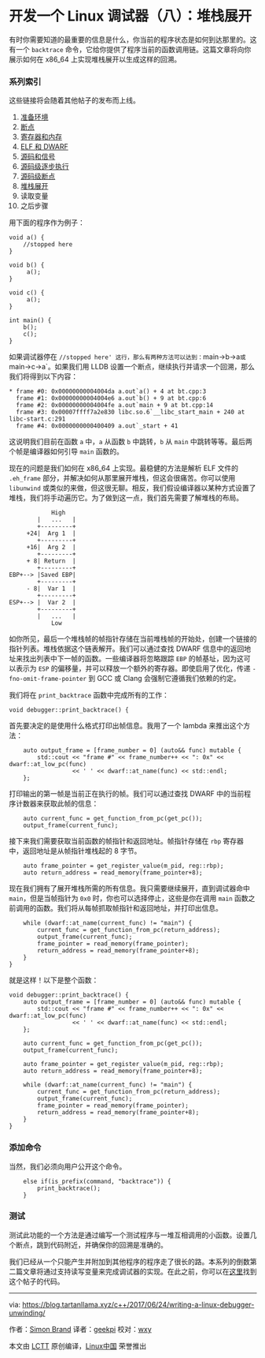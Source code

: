 开发一个 Linux 调试器（八）：堆栈展开
============================================================ 

有时你需要知道的最重要的信息是什么，你当前的程序状态是如何到达那里的。这有一个 `backtrace` 命令，它给你提供了程序当前的函数调用链。这篇文章将向你展示如何在 x86_64 上实现堆栈展开以生成这样的回溯。

### 系列索引

这些链接将会随着其他帖子的发布而上线。

1.  [准备环境][1]
2.  [断点][2]
3.  [寄存器和内存][3]
4.  [ELF 和 DWARF][4]
5.  [源码和信号][5]
6.  [源码级逐步执行][6]
7.  [源码级断点][7]
8.  [堆栈展开][8]
9.  读取变量
10.  之后步骤

用下面的程序作为例子：

```
void a() {
    //stopped here
}

void b() {
     a();
}

void c() {
     a();
}

int main() {
    b();
    c();
}
```

如果调试器停在 `//stopped here' 这行，那么有两种方法可以达到：`main->b->a` 或 `main->c->a`。如果我们用 LLDB 设置一个断点，继续执行并请求一个回溯，那么我们将得到以下内容：

```
* frame #0: 0x00000000004004da a.out`a() + 4 at bt.cpp:3
  frame #1: 0x00000000004004e6 a.out`b() + 9 at bt.cpp:6
  frame #2: 0x00000000004004fe a.out`main + 9 at bt.cpp:14
  frame #3: 0x00007ffff7a2e830 libc.so.6`__libc_start_main + 240 at libc-start.c:291
  frame #4: 0x0000000000400409 a.out`_start + 41
```

这说明我们目前在函数 `a` 中，`a` 从函数 `b` 中跳转，`b` 从 `main` 中跳转等等。最后两个帧是编译器如何引导 `main` 函数的。

现在的问题是我们如何在 x86_64 上实现。最稳健的方法是解析 ELF 文件的 `.eh_frame` 部分，并解决如何从那里展开堆栈，但这会很痛苦。你可以使用 `libunwind` 或类似的来做，但这很无聊。相反，我们假设编译器以某种方式设置了堆栈，我们将手动遍历它。为了做到这一点，我们首先需要了解堆栈的布局。

```
            High
        |   ...   |
        +---------+
     +24|  Arg 1  |
        +---------+
     +16|  Arg 2  |
        +---------+
     + 8| Return  |
        +---------+
EBP+--> |Saved EBP|
        +---------+
     - 8|  Var 1  |
        +---------+
ESP+--> |  Var 2  |
        +---------+
        |   ...   |
            Low

```

如你所见，最后一个堆栈帧的帧指针存储在当前堆栈帧的开始处，创建一个链接的指针列表。堆栈依据这个链表解开。我们可以通过查找 DWARF 信息中的返回地址来找出列表中下一帧的函数。一些编译器将忽略跟踪 `EBP` 的帧基址，因为这可以表示为 `ESP` 的偏移量，并可以释放一个额外的寄存器。即使启用了优化，传递 `-fno-omit-frame-pointer` 到 GCC 或 Clang 会强制它遵循我们依赖的约定。

我们将在 `print_backtrace` 函数中完成所有的工作：

```
void debugger::print_backtrace() {
```

首先要决定的是使用什么格式打印出帧信息。我用了一个 lambda 来推出这个方法：

```
    auto output_frame = [frame_number = 0] (auto&& func) mutable {
        std::cout << "frame #" << frame_number++ << ": 0x" << dwarf::at_low_pc(func)
                  << ' ' << dwarf::at_name(func) << std::endl;
    };
```

打印输出的第一帧是当前正在执行的帧。我们可以通过查找 DWARF 中的当前程序计数器来获取此帧的信息：

```
    auto current_func = get_function_from_pc(get_pc());
    output_frame(current_func);
```

接下来我们需要获取当前函数的帧指针和返回地址。帧指针存储在 `rbp` 寄存器中，返回地址是从帧指针堆栈起的 8 字节。

```
    auto frame_pointer = get_register_value(m_pid, reg::rbp);
    auto return_address = read_memory(frame_pointer+8);
```

现在我们拥有了展开堆栈所需的所有信息。我只需要继续展开，直到调试器命中 `main`，但是当帧指针为 `0x0` 时，你也可以选择停止，这些是你在调用 `main` 函数之前调用的函数。我们将从每帧抓取帧指针和返回地址，并打印出信息。

```
    while (dwarf::at_name(current_func) != "main") {
        current_func = get_function_from_pc(return_address);
        output_frame(current_func);
        frame_pointer = read_memory(frame_pointer);
        return_address = read_memory(frame_pointer+8);
    }
}
```

就是这样！以下是整个函数：

```
void debugger::print_backtrace() {
    auto output_frame = [frame_number = 0] (auto&& func) mutable {
        std::cout << "frame #" << frame_number++ << ": 0x" << dwarf::at_low_pc(func)
                  << ' ' << dwarf::at_name(func) << std::endl;
    };

    auto current_func = get_function_from_pc(get_pc());
    output_frame(current_func);

    auto frame_pointer = get_register_value(m_pid, reg::rbp);
    auto return_address = read_memory(frame_pointer+8);

    while (dwarf::at_name(current_func) != "main") {
        current_func = get_function_from_pc(return_address);
        output_frame(current_func);
        frame_pointer = read_memory(frame_pointer);
        return_address = read_memory(frame_pointer+8);
    }
}
```

### 添加命令

当然，我们必须向用户公开这个命令。

```
    else if(is_prefix(command, "backtrace")) {
        print_backtrace();
    }
```

### 测试

测试此功能的一个方法是通过编写一个测试程序与一堆互相调用的小函数。设置几个断点，跳到代码附近，并确保你的回溯是准确的。

我们已经从一个只能产生并附加到其他程序的程序走了很长的路。本系列的倒数第二篇文章将通过支持读写变量来完成调试器的实现。在此之前，你可以在[这里][9]找到这个帖子的代码。

--------------------------------------------------------------------------------

via: https://blog.tartanllama.xyz/c++/2017/06/24/writing-a-linux-debugger-unwinding/

作者：[Simon Brand][a]
译者：[geekpi](https://github.com/geekpi)
校对：[wxy](https://github.com/wxy)

本文由 [LCTT](https://github.com/LCTT/TranslateProject) 原创编译，[Linux中国](https://linux.cn/) 荣誉推出

[a]:https://twitter.com/TartanLlama
[1]:https://linux.cn/article-8626-1.html
[2]:https://linux.cn/article-8645-1.html
[3]:https://linux.cn/article-8663-1.html
[4]:https://linux.cn/article-8719-1.html
[5]:https://linux.cn/article-8812-1.html
[6]:https://linux.cn/article-8813-1.html
[7]:https://linux.cn/article-8890-1.html
[8]:https://blog.tartanllama.xyz/c++/2017/06/24/writing-a-linux-debugger-unwinding/
[9]:https://github.com/TartanLlama/minidbg/tree/tut_unwind
